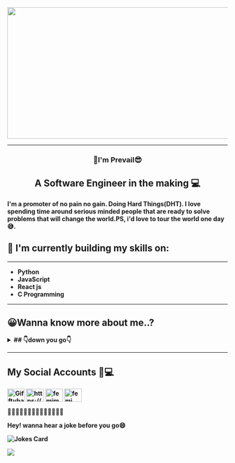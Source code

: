 
<span style="border-radius:15px" text-align="center">
<img src="https://user-images.githubusercontent.com/117872283/216997404-73759ab1-4e56-4245-825c-eeb6082653cf.gif" width="900px" height="300px">
</span>

___
<h3 align="center">
👋I'm <b>Prevail😎
</h3>
<h2 align="center">
A Software Engineer in the making 💻
</h2>
I'm a promoter of no pain no gain. Doing Hard Things(DHT). I love spending time around serious minded people that are ready to solve problems that will change the world.PS, i'd love to tour the world one day😅.

 
 ## 🌱 I'm currently building my skills on:
 ___

* Python
* JavaScript
* React js
* C Programming

<!--[![Top Langs](https://github-readme-stats.vercel.app/api/top-langs/?username=prevailugah&show_icons=true&theme=radical)](https://github.com/anuraghazra/github-readme-stats) -->
 
___
##  😀Wanna know more about me..?
<details>
<summary>
## 👇down you go👇
</summary>
<p>

 **[` You just added to the number `](#PrevailUgah)**
  
 ![Visitor Count](https://profile-counter.glitch.me/{prevailugah}/count.svg)
 
 ___
 
 ### so..
🏷️ I enjoy being around smart and playful people😂      
🏷️ I eat alot..🍝🍩🍰   and also drink alot of coffee ☕ that is justified,i'm a programmer😅             
🏷️ I'm also an instrumentalist, a lover of good music 🎹🎸 🎧       
🏷️ Fun fact 👉  For some reason i don't like "**C**" that much😓          
🏷️ I'm a **NIGERIAN** 🇳🇬        
🏷️ I read alot📕📕 📌check out this book by [swyx](https://github.com/sw-yx), [The Coding Career Handbook](https://learninpublic.org/?from=GH%20README).Trust me,you'll thank me later😉                  
🏷️ I love people that can see my mistakes and correct me.    
🏷️ I'm looking forward to working in a company, where i can put my skills to practise 💻🎀       
🏷️ lastly, i love meeting new people and making friends 💬 so please reach out to me via my ..        
 ✉️ <b>Gmail</b>: prevailbugah@gmail.com         
 ✉️ <b>Outlook </b> : prevailugah@outlook.com          
  📱 or via my social accounts below. Lets get to know each other 📱   

That is all about me for now😴💤
</p>

</details>

___
## My Social Accounts 📲💻
<p align="center">

<a href="https://twitter.com/prevail_ugah" target="blank"><img align="center" src="https://raw.githubusercontent.com/rahuldkjain/github-profile-readme-generator/master/src/images/icons/Social/twitter.svg" alt="Gifftybabe" height="30" width="40" /></a>
<a href="https://www.linkedin.com/in/prevail-b-ugah" target="blank"><img align="center" src="https://raw.githubusercontent.com/rahuldkjain/github-profile-readme-generator/master/src/images/icons/Social/linked-in-alt.svg" alt="https://www.linkedin.com/in/Gifftybabe/" height="30" width="40" /></a>
<a href="https://www.facebook.com/prevail.ugah" target="blank"><img align="center" src="https://raw.githubusercontent.com/rahuldkjain/github-profile-readme-generator/master/src/images/icons/Social/facebook.svg" alt="femimakay" height="30" width="40" /></a>
 <a href="https://www.instagram.com/prevail.ugah" target="blank"><img align="center" src="https://raw.githubusercontent.com/rahuldkjain/github-profile-readme-generator/master/src/images/icons/Social/instagram.svg" alt="femi_makay" height="30" width="40" /></a>
</p>
 
<p>🔸🔸🔸🔸🔸🔸🔸🔸🔸🔸🔸🔸🔸🔸</p>
 <p>Hey! wanna hear a joke before you go😄</p>
<img src="https://readme-jokes.vercel.app/api?hideBorder" alt="Jokes Card" />

<p >
  <img src="https://readme-typing-svg.demolab.com/?lines=Thanks+for+reading+my+profile😁;+Don't+forget+to+star⭐⭐+my+repo's+and+follow👍+me+;Byeeeeeeeeee👋👋👋👋👋&font=Fira%20Code&center=true&width=840&height=50&duration=4100&pause=1000&color=ff652f">
</p>

 













